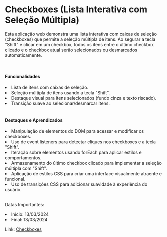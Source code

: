 <h1>Checkboxes (Lista Interativa com Seleção Múltipla)</h1>
<p>Esta aplicação web demonstra uma lista interativa com caixas de seleção (checkboxes) que permite a seleção múltipla de itens. Ao segurar a tecla "Shift" e clicar em um checkbox, todos os itens entre o último checkbox clicado e o checkbox atual serão selecionados ou desmarcados automaticamente.</p>
<br/>

<h4>Funcionalidades</h4>
<li>Lista de itens com caixas de seleção.</li>
<li>Seleção múltipla de itens usando a tecla "Shift".</li>
<li>Destaque visual para itens selecionados (fundo cinza e texto riscado).</li>
<li>Transição suave ao selecionar/desmarcar itens.</li>
<br/>

<h4>Destaques e Aprendizados</h4>
<li>Manipulação de elementos do DOM para acessar e modificar os checkboxes.</li>
<li>Uso de event listeners para detectar cliques nos checkboxes e a tecla "Shift".</li>
<li>Iteração sobre elementos usando forEach para aplicar estilos e comportamentos.</li>
<li>Armazenamento do último checkbox clicado para implementar a seleção múltipla com "Shift".</li>
<li>Aplicação de estilos CSS para criar uma interface visualmente atraente e funcional.</li>
<li>Uso de transições CSS para adicionar suavidade à experiência do usuário.</li>
<br/>

Datas Importantes:
<li>Início: 13/03/2024</li>
<li>Final: 13/03/2024</li>

Link: <a href="https://caiorossi00.github.io/Checkboxes/">Checkboxes</a>


